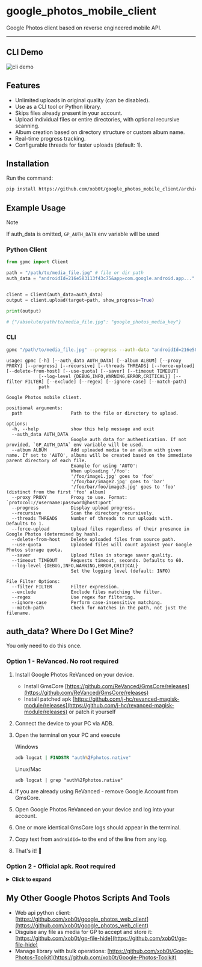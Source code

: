 # google_photos_mobile_client

Google Photos client based on reverse engineered mobile API.

---

## CLI Demo

![cli demo](media/gpmc-demo.webp)

## Features

- Unlimited uploads in original quality (can be disabled).
- Use as a CLI tool or Python library.
- Skips files already present in your account.
- Upload individual files or entire directories, with optional recursive scanning.
- Album creation based on directory structure or custom album name.
- Real-time progress tracking.
- Configurable threads for faster uploads (default: 1).

## Installation

Run the command:

```bash
pip install https://github.com/xob0t/google_photos_mobile_client/archive/refs/heads/main.zip --force-reinstall
```

## Example Usage

> [!NOTE]
> If auth_data is omitted, `GP_AUTH_DATA` env variable will be used

### Python Client

```python
from gpmc import Client

path = "/path/to/media_file.jpg" # file or dir path
auth_data = "androidId=216e583113f43c75&app=com.google.android.app..."


client = Client(auth_data=auth_data)
output = client.upload(target=path, show_progress=True)

print(output)

# {"/absolute/path/to/media_file.jpg": "google_photos_media_key"}

```

### CLI

```bash
gpmc "/path/to/media_file.jpg" --progress --auth-data "androidId=216e583113f43c75&app=com.google.android.app..."
```

```text
usage: gpmc [-h] [--auth_data AUTH_DATA] [--album ALBUM] [--proxy PROXY] [--progress] [--recursive] [--threads THREADS] [--force-upload] [--delete-from-host] [--use-quota] [--saver] [--timeout TIMEOUT]
            [--log-level {DEBUG,INFO,WARNING,ERROR,CRITICAL}] [--filter FILTER] [--exclude] [--regex] [--ignore-case] [--match-path]
            path

Google Photos mobile client.

positional arguments:
  path                  Path to the file or directory to upload.

options:
  -h, --help            show this help message and exit
  --auth_data AUTH_DATA
                        Google auth data for authentication. If not provided, `GP_AUTH_DATA` env variable will be used.
  --album ALBUM         Add uploaded media to an album with given name. If set to 'AUTO', albums will be created based on the immediate parent directory of each file.
                        Example for using 'AUTO':
                        When uploading '/foo':
                        '/foo/image1.jpg' goes to 'foo'
                        '/foo/bar/image2.jpg' goes to 'bar'
                        '/foo/bar/foo/image3.jpg' goes to 'foo' (distinct from the first 'foo' album)
  --proxy PROXY         Proxy to use. Format: `protocol://username:password@host:port`
  --progress            Display upload progress.
  --recursive           Scan the directory recursively.
  --threads THREADS     Number of threads to run uploads with. Defaults to 1.
  --force-upload        Upload files regardless of their presence in Google Photos (determined by hash).
  --delete-from-host    Delete uploaded files from source path.
  --use-quota           Uploaded files will count against your Google Photos storage quota.
  --saver               Upload files in storage saver quality.
  --timeout TIMEOUT     Requests timeout, seconds. Defaults to 60.
  --log-level {DEBUG,INFO,WARNING,ERROR,CRITICAL}
                        Set the logging level (default: INFO)

File Filter Options:
  --filter FILTER       Filter expression.
  --exclude             Exclude files matching the filter.
  --regex               Use regex for filtering.
  --ignore-case         Perform case-insensitive matching.
  --match-path          Check for matches in the path, not just the filename.
```

## auth_data? Where Do I Get Mine?

You only need to do this once.

### Option 1 - ReVanced. No root required

1. Install Google Photos ReVanced on your device.
    - Install GmsCore [https://github.com/ReVanced/GmsCore/releases](https://github.com/ReVanced/GmsCore/releases)
    - Install patched apk [https://github.com/j-hc/revanced-magisk-module/releases](https://github.com/j-hc/revanced-magisk-module/releases) or patch it yourself
2. Connect the device to your PC via ADB.
3. Open the terminal on your PC and execute

    Windows

    ```cmd
    adb logcat | FINDSTR "auth%2Fphotos.native"
    ```

    Linux/Mac

    ```shell
    adb logcat | grep "auth%2Fphotos.native"
    ```

4. If you are already using ReVanced - remove Google Account from GmsCore.
5. Open Google Photos ReVanced on your device and log into your account.
6. One or more identical GmsCore logs should appear in the terminal.
7. Copy text from `androidId=` to the end of the line from any log.
8. That's it! 🎉

### Option 2 - Official apk. Root required

<details>
  <summary><strong>Click to expand</strong></summary>

1. Get a rooted android device or an emulator. Recommended Android versions 9-13
2. Connect the device to your PC via ADB.
3. Install [HTTP Toolkit](https://httptoolkit.com)
4. In HTTP Toolkit, select Intercept - `Android Device via ADB`. Filter traffic with

    ```text
    contains(https://www.googleapis.com/auth/photos.native)
    ```

    Or if you have an older version of Google Photos, try

    ```text
    contains(www.googleapis.com%2Fauth%2Fplus.photos.readwrite)
    ```

5. Open Google Photos app and login with your account.
6. A single request should appear.  
   Copy request body as text.  
   ![http_toolkit_tip](media/image.png)
7. Now you've got yourself your auth_data! 🎉

#### Troubleshooting

- __No Auth Request Intercepted__  
  1. Log out of your Google account.
  2. Log in again.
  3. Try `Android App via Frida` interception method in HTTP Toolkit.

</details>

## My Other Google Photos Scripts And Tools

- Web api python client: [https://github.com/xob0t/google_photos_web_client](https://github.com/xob0t/google_photos_web_client)
- Disguise any file as media for GP to accept and store it: [https://github.com/xob0t/gp-file-hide](https://github.com/xob0t/gp-file-hide)
- Manage library with bulk operations: [https://github.com/xob0t/Google-Photos-Toolkit](https://github.com/xob0t/Google-Photos-Toolkit)
